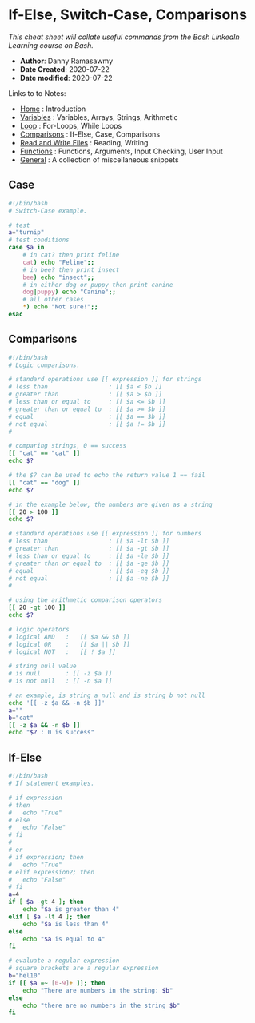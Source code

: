 # If-Else, Switch-Case, Comparisons
*This cheat sheet will collate useful commands from the Bash LinkedIn Learning course on Bash.*

- **Author**: Danny Ramasawmy
- **Date Created**: 2020-07-22
- **Date modified**: 2020-07-22

Links to to Notes:
- [Home](./bash_notes) : Introduction  
- [Variables](./bash_notes_variables) : Variables, Arrays, Strings, Arithmetic  
- [Loop](./bash_notes_loops) : For-Loops, While Loops
- [Comparisons](./bash_notes_comparisons) : If-Else, Case, Comparisons
- [Read and Write Files](./bash_notes_rw_files) : Reading, Writing
- [Functions](./bash_notes_functions) : Functions, Arguments, Input Checking, User Input
- [General](./bash_notes_general) : A collection of miscellaneous snippets

## Case
```bash
#!/bin/bash
# Switch-Case example.

# test 
a="turnip"
# test conditions
case $a in
	# in cat? then print feline
	cat) echo "Feline";;
	# in bee? then print insect
	bee) echo "insect";;
	# in either dog or puppy then print canine
	dog|puppy) echo "Canine";; 
	# all other cases
	*) echo "Not sure!";;
esac
```

## Comparisons
```bash
#!/bin/bash
# Logic comparisons.

# standard operations use [[ expression ]] for strings
# less than 				: [[ $a < $b ]]
# greater than				: [[ $a > $b ]]
# less than or equal to 	: [[ $a <= $b ]]
# greater than or equal to 	: [[ $a >= $b ]]
# equal						: [[ $a == $b ]]
# not equal 				: [[ $a != $b ]]
#

# comparing strings, 0 == success
[[ "cat" == "cat" ]]
echo $?

# the $? can be used to echo the return value 1 == fail
[[ "cat" == "dog" ]]
echo $?

# in the example below, the numbers are given as a string
[[ 20 > 100 ]]
echo $?

# standard operations use [[ expression ]] for numbers
# less than 				: [[ $a -lt $b ]]
# greater than				: [[ $a -gt $b ]]
# less than or equal to 	: [[ $a -le $b ]]
# greater than or equal to 	: [[ $a -ge $b ]]
# equal						: [[ $a -eq $b ]]
# not equal 				: [[ $a -ne $b ]]
#

# using the arithmetic comparison operators
[[ 20 -gt 100 ]]
echo $?

# logic operators
# logical AND 	:	[[ $a && $b ]]
# logical OR 	:	[[ $a || $b ]]
# logical NOT 	:	[[ ! $a ]]

# string null value
# is null		: [[ -z $a ]]
# is not null  	: [[ -n $a ]]

# an example, is string a null and is string b not null
echo '[[ -z $a && -n $b ]]'
a=""
b="cat"
[[ -z $a && -n $b ]]
echo "$? : 0 is success"

```

## If-Else
```bash
#!/bin/bash
# If statement examples.

# if expression
# then
# 	echo "True"
# else
# 	echo "False"
# fi
#
# or
# if expression; then
# 	echo "True"
# elif expression2; then
# 	echo "False"
# fi
a=4
if [ $a -gt 4 ]; then
	echo "$a is greater than 4" 
elif [ $a -lt 4 ]; then
	echo "$a is less than 4"
else 
	echo "$a is equal to 4"
fi

# evaluate a regular expression
# square brackets are a regular expression
b="hel10"
if [[ $a =~ [0-9]+ ]]; then
	echo "There are numbers in the string: $b"
else
	echo "there are no numbers in the string $b"
fi

```

